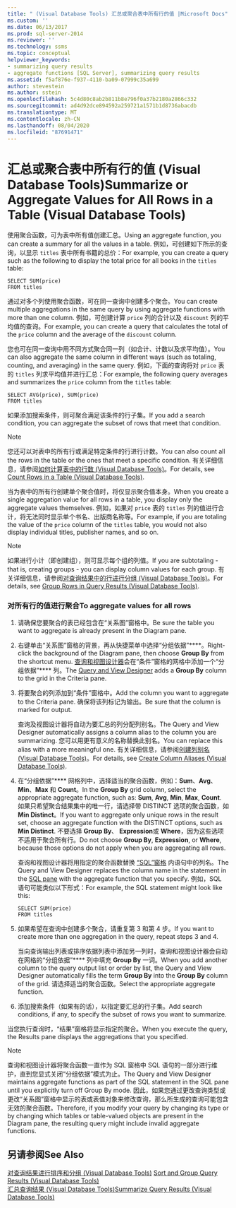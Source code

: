 ```yaml
---
title: " (Visual Database Tools) 汇总或聚合表中所有行的值 |Microsoft Docs"
ms.custom: ''
ms.date: 06/13/2017
ms.prod: sql-server-2014
ms.reviewer: ''
ms.technology: ssms
ms.topic: conceptual
helpviewer_keywords:
- summarizing query results
- aggregate functions [SQL Server], summarizing query results
ms.assetid: f5af876e-f937-4110-ba09-07999c35a699
author: stevestein
ms.author: sstein
ms.openlocfilehash: 5c4d80c8ab2b811b8e796f0a37b2180a2866c332
ms.sourcegitcommit: ad4d92dce894592a259721a1571b1d8736abacdb
ms.translationtype: MT
ms.contentlocale: zh-CN
ms.lasthandoff: 08/04/2020
ms.locfileid: "87691471"
---
```

# <a name="summarize-or-aggregate-values-for-all-rows-in-a-table-visual-database-tools"></a><span data-ttu-id="18d99-102">汇总或聚合表中所有行的值 (Visual Database Tools)</span><span class="sxs-lookup"><span data-stu-id="18d99-102">Summarize or Aggregate Values for All Rows in a Table (Visual Database Tools)</span></span>
  <span data-ttu-id="18d99-103">使用聚合函数，可为表中所有值创建汇总。</span><span class="sxs-lookup"><span data-stu-id="18d99-103">Using an aggregate function, you can create a summary for all the values in a table.</span></span> <span data-ttu-id="18d99-104">例如，可创建如下所示的查询，以显示 `titles` 表中所有书籍的总价：</span><span class="sxs-lookup"><span data-stu-id="18d99-104">For example, you can create a query such as the following to display the total price for all books in the `titles` table:</span></span>  
  
```  
SELECT SUM(price)  
FROM titles  
```  
  
 <span data-ttu-id="18d99-105">通过对多个列使用聚合函数，可在同一查询中创建多个聚合。</span><span class="sxs-lookup"><span data-stu-id="18d99-105">You can create multiple aggregations in the same query by using aggregate functions with more than one column.</span></span> <span data-ttu-id="18d99-106">例如，可创建计算 `price` 列的合计以及 `discount` 列的平均值的查询。</span><span class="sxs-lookup"><span data-stu-id="18d99-106">For example, you can create a query that calculates the total of the `price` column and the average of the `discount` column.</span></span>  
  
 <span data-ttu-id="18d99-107">您也可在同一查询中用不同方式聚合同一列（如合计、计数以及求平均值）。</span><span class="sxs-lookup"><span data-stu-id="18d99-107">You can also aggregate the same column in different ways (such as totaling, counting, and averaging) in the same query.</span></span> <span data-ttu-id="18d99-108">例如，下面的查询将对 `price` 表的 `titles` 列求平均值并进行汇总：</span><span class="sxs-lookup"><span data-stu-id="18d99-108">For example, the following query averages and summarizes the `price` column from the `titles` table:</span></span>  
  
```  
SELECT AVG(price), SUM(price)  
FROM titles  
```  
  
 <span data-ttu-id="18d99-109">如果添加搜索条件，则可聚合满足该条件的行子集。</span><span class="sxs-lookup"><span data-stu-id="18d99-109">If you add a search condition, you can aggregate the subset of rows that meet that condition.</span></span>  
  
> [!NOTE]  
>  <span data-ttu-id="18d99-110">您还可以对表中的所有行或满足特定条件的行进行计数。</span><span class="sxs-lookup"><span data-stu-id="18d99-110">You can also count all the rows in the table or the ones that meet a specific condition.</span></span> <span data-ttu-id="18d99-111">有关详细信息，请参阅[如何计算表中的行数 (Visual Database Tools)](visual-database-tools.md)。</span><span class="sxs-lookup"><span data-stu-id="18d99-111">For details, see [Count Rows in a Table &#40;Visual Database Tools&#41;](visual-database-tools.md).</span></span>  
  
 <span data-ttu-id="18d99-112">当为表中的所有行创建单个聚合值时，将仅显示聚合值本身。</span><span class="sxs-lookup"><span data-stu-id="18d99-112">When you create a single aggregation value for all rows in a table, you display only the aggregate values themselves.</span></span> <span data-ttu-id="18d99-113">例如，如果对 `price` 表的 `titles` 列的值进行合计，将无法同时显示单个书名、出版商名称等。</span><span class="sxs-lookup"><span data-stu-id="18d99-113">For example, if you are totaling the value of the `price` column of the `titles` table, you would not also display individual titles, publisher names, and so on.</span></span>  
  
> [!NOTE]  
>  <span data-ttu-id="18d99-114">如果进行小计（即创建组），则可显示每个组的列值。</span><span class="sxs-lookup"><span data-stu-id="18d99-114">If you are subtotaling - that is, creating groups - you can display column values for each group.</span></span> <span data-ttu-id="18d99-115">有关详细信息，请参阅[对查询结果中的行进行分组 (Visual Database Tools)](group-rows-in-query-results-visual-database-tools.md)。</span><span class="sxs-lookup"><span data-stu-id="18d99-115">For details, see [Group Rows in Query Results &#40;Visual Database Tools&#41;](group-rows-in-query-results-visual-database-tools.md).</span></span>  
  
### <a name="to-aggregate-values-for-all-rows"></a><span data-ttu-id="18d99-116">对所有行的值进行聚合</span><span class="sxs-lookup"><span data-stu-id="18d99-116">To aggregate values for all rows</span></span>  
  
1.  <span data-ttu-id="18d99-117">请确保您要聚合的表已经包含在“关系图”窗格中。</span><span class="sxs-lookup"><span data-stu-id="18d99-117">Be sure the table you want to aggregate is already present in the Diagram pane.</span></span>  
  
2.  <span data-ttu-id="18d99-118">右键单击“关系图”窗格的背景，再从快捷菜单中选择“分组依据”\*\*\*\*。</span><span class="sxs-lookup"><span data-stu-id="18d99-118">Right-click the background of the Diagram pane, then choose **Group By** from the shortcut menu.</span></span> <span data-ttu-id="18d99-119">[查询和视图设计器](query-and-view-designer-tools-visual-database-tools.md)会在“条件”窗格的网格中添加一个“分组依据”\*\*\*\* 列。</span><span class="sxs-lookup"><span data-stu-id="18d99-119">The [Query and View Designer](query-and-view-designer-tools-visual-database-tools.md) adds a **Group By** column to the grid in the Criteria pane.</span></span>  
  
3.  <span data-ttu-id="18d99-120">将要聚合的列添加到“条件”窗格中。</span><span class="sxs-lookup"><span data-stu-id="18d99-120">Add the column you want to aggregate to the Criteria pane.</span></span> <span data-ttu-id="18d99-121">确保将该列标记为输出。</span><span class="sxs-lookup"><span data-stu-id="18d99-121">Be sure that the column is marked for output.</span></span>  
  
     <span data-ttu-id="18d99-122">查询及视图设计器将自动为要汇总的列分配列别名。</span><span class="sxs-lookup"><span data-stu-id="18d99-122">The Query and View Designer automatically assigns a column alias to the column you are summarizing.</span></span> <span data-ttu-id="18d99-123">您可以用更有意义的名称替换此别名。</span><span class="sxs-lookup"><span data-stu-id="18d99-123">You can replace this alias with a more meaningful one.</span></span> <span data-ttu-id="18d99-124">有关详细信息，请参阅[创建列别名 (Visual Database Tools)](create-column-aliases-visual-database-tools.md)。</span><span class="sxs-lookup"><span data-stu-id="18d99-124">For details, see [Create Column Aliases &#40;Visual Database Tools&#41;](create-column-aliases-visual-database-tools.md).</span></span>  
  
4.  <span data-ttu-id="18d99-125">在“分组依据”\*\*\*\* 网格列中，选择适当的聚合函数，例如：**Sum**、**Avg**、**Min**、**Max** 和 **Count**。</span><span class="sxs-lookup"><span data-stu-id="18d99-125">In the **Group By** grid column, select the appropriate aggregate function, such as: **Sum**, **Avg**, **Min**, **Max**, **Count**.</span></span> <span data-ttu-id="18d99-126">如果只希望聚合结果集中的唯一行，请选择带 DISTINCT 选项的聚合函数，如 **Min Distinct**。</span><span class="sxs-lookup"><span data-stu-id="18d99-126">If you want to aggregate only unique rows in the result set, choose an aggregate function with the DISTINCT options, such as **Min Distinct**.</span></span> <span data-ttu-id="18d99-127">不要选择 **Group By**、 **Expression**或 **Where**，因为这些选项不适用于聚合所有行。</span><span class="sxs-lookup"><span data-stu-id="18d99-127">Do not choose **Group By**, **Expression**, or **Where**, because those options do not apply when you are aggregating all rows.</span></span>  
  
     <span data-ttu-id="18d99-128">查询和视图设计器将用指定的聚合函数替换 [“SQL”窗格](sql-pane-visual-database-tools.md) 内语句中的列名。</span><span class="sxs-lookup"><span data-stu-id="18d99-128">The Query and View Designer replaces the column name in the statement in the [SQL pane](sql-pane-visual-database-tools.md) with the aggregate function that you specify.</span></span> <span data-ttu-id="18d99-129">例如，SQL 语句可能类似以下形式：</span><span class="sxs-lookup"><span data-stu-id="18d99-129">For example, the SQL statement might look like this:</span></span>  
  
    ```  
    SELECT SUM(price)  
    FROM titles  
    ```  
  
5.  <span data-ttu-id="18d99-130">如果希望在查询中创建多个聚合，请重复第 3 和第 4 步。</span><span class="sxs-lookup"><span data-stu-id="18d99-130">If you want to create more than one aggregation in the query, repeat steps 3 and 4.</span></span>  
  
     <span data-ttu-id="18d99-131">当向查询输出列表或排序依据列表中添加另一列时，查询和视图设计器会自动在网格的“分组依据”\*\*\*\* 列中填充 **Group By** 一词。</span><span class="sxs-lookup"><span data-stu-id="18d99-131">When you add another column to the query output list or order by list, the Query and View Designer automatically fills the term **Group By** into the **Group By** column of the grid.</span></span> <span data-ttu-id="18d99-132">请选择适当的聚合函数。</span><span class="sxs-lookup"><span data-stu-id="18d99-132">Select the appropriate aggregate function.</span></span>  
  
6.  <span data-ttu-id="18d99-133">添加搜索条件（如果有的话），以指定要汇总的行子集。</span><span class="sxs-lookup"><span data-stu-id="18d99-133">Add search conditions, if any, to specify the subset of rows you want to summarize.</span></span>  
  
 <span data-ttu-id="18d99-134">当您执行查询时，“结果”窗格将显示指定的聚合。</span><span class="sxs-lookup"><span data-stu-id="18d99-134">When you execute the query, the Results pane displays the aggregations that you specified.</span></span>  
  
> [!NOTE]  
>  <span data-ttu-id="18d99-135">查询和视图设计器将聚合函数一直作为 SQL 窗格中 SQL 语句的一部分进行维护，直到您显式关闭“分组依据”模式为止。</span><span class="sxs-lookup"><span data-stu-id="18d99-135">The Query and View Designer maintains aggregate functions as part of the SQL statement in the SQL pane until you explicitly turn off Group By mode.</span></span> <span data-ttu-id="18d99-136">因此，如果您通过更改查询类型或更改“关系图”窗格中显示的表或表值对象来修改查询，那么所生成的查询可能包含无效的聚合函数。</span><span class="sxs-lookup"><span data-stu-id="18d99-136">Therefore, if you modify your query by changing its type or by changing which tables or table-valued objects are present in the Diagram pane, the resulting query might include invalid aggregate functions.</span></span>  
  
## <a name="see-also"></a><span data-ttu-id="18d99-137">另请参阅</span><span class="sxs-lookup"><span data-stu-id="18d99-137">See Also</span></span>  
 <span data-ttu-id="18d99-138">[对查询结果进行排序和分组 &#40;Visual Database Tools&#41;](sort-and-group-query-results-visual-database-tools.md) </span><span class="sxs-lookup"><span data-stu-id="18d99-138">[Sort and Group Query Results &#40;Visual Database Tools&#41;](sort-and-group-query-results-visual-database-tools.md) </span></span>  
 [<span data-ttu-id="18d99-139">汇总查询结果 (Visual Database Tools)</span><span class="sxs-lookup"><span data-stu-id="18d99-139">Summarize Query Results &#40;Visual Database Tools&#41;</span></span>](summarize-query-results-visual-database-tools.md)  
  
  
